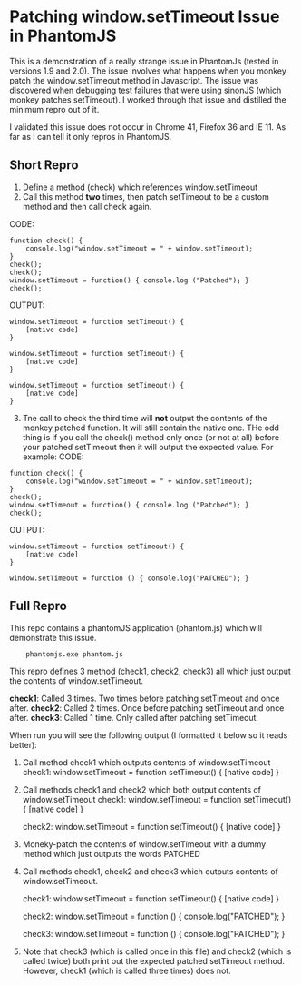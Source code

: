 # Patching window.setTimeout Issue in PhantomJS


This is a demonstration of a really strange issue in PhantomJs (tested in versions 1.9 and 2.0). The issue involves what happens when you monkey patch the window.setTimeout method in Javascript. The issue was discovered when debugging test failures that were using sinonJS (which monkey patches setTimeout). I worked through that issue and distilled the minimum repro out of it. 

I validated this issue does not occur in Chrome 41, Firefox 36 and IE 11. As far as I can tell it only repros in PhantomJS.


## Short Repro

1. Define a method (check) which references window.setTimeout
2. Call this method __two__ times, then patch setTimeout to be a custom method and then call check again.

CODE:
```
function check() {
    console.log("window.setTimeout = " + window.setTimeout);
}
check();
check();
window.setTimeout = function() { console.log ("Patched"); }
check();
```

OUTPUT:
```
window.setTimeout = function setTimeout() {
    [native code]
}

window.setTimeout = function setTimeout() {
    [native code]
}

window.setTimeout = function setTimeout() {
    [native code]
}
```


3. Tne call to check the third time will __not__ output the contents of the monkey patched function. It will still contain the native one. THe odd thing is if you call the check() method only once (or not at all) before your patched setTimeout then it will output the expected value. For example:
CODE:
```
function check() {
    console.log("window.setTimeout = " + window.setTimeout);
}
check();
window.setTimeout = function() { console.log ("Patched"); }
check();
```

OUTPUT:
```
window.setTimeout = function setTimeout() {
    [native code]
}

window.setTimeout = function () { console.log("PATCHED"); }
```


## Full Repro

This repo contains a phantomJS application (phantom.js) which will demonstrate this issue. 


```
	phantomjs.exe phantom.js
```

This repro defines 3 method (check1, check2, check3) all which just output the contents of window.setTimeout. 

__check1__: Called 3 times. Two times before patching setTimeout and once after.
__check2__: Called 2 times. Once before patching setTimeout and once after.
__check3__: Called 1 time.  Only called after patching setTimeout

When run you will see the following output (I formatted it below so it reads better):

1. Call method check1 which outputs contents of window.setTimeout
	check1: window.setTimeout = function setTimeout() {
	    [native code]
	}

2. Call methods check1 and check2 which both output contents of window.setTimeout
	check1: window.setTimeout = function setTimeout() {
	    [native code]
	}

	check2: window.setTimeout = function setTimeout() {
	    [native code]
	}

3. Moneky-patch the contents of window.setTimeout with a dummy method which just outputs the words PATCHED

4. Call methods check1, check2 and check3 which outputs contents of window.setTimeout.

	check1: window.setTimeout = function setTimeout() {
	    [native code]
	}

	check2: window.setTimeout = function () { console.log("PATCHED"); }

	check3: window.setTimeout = function () { console.log("PATCHED"); }


5. Note that check3 (which is called once in this file) and check2 (which is called twice) both print out the expected patched setTimeout method.
 However, check1 (which is called three times) does not.